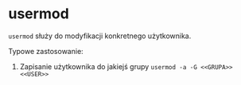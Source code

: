 # usermod
`usermod` służy do modyfikacji konkretnego użytkownika.

Typowe zastosowanie:
1. Zapisanie użytkownika do jakiejś grupy
`usermod -a -G <<GRUPA>> <<USER>>`
